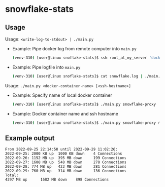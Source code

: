 # snowflake-stats

## Usage

Usage: `<write-log-to-stdout> | ./main.py`

- Example: Pipe docker log from remote computer into `main.py`

   ```bash
   (venv-310) [user@linux snoflake-stats]$ ssh root_at_my_server 'docker logs snowflake-proxy' 2>&1 | ./main.py
   ```

- Example: Pipe logfile into `main.py`

   ```bash
   (venv-310) [user@linux snoflake-stats]$ cat snowflake.log | ./main.py
   ```

Usage: `./main.py <docker-container-name> [<ssh-hostname>]`

- Example: Specify name of local docker container

   ```bash
   (venv-310) [user@linux snoflake-stats]$ ./main.py snowflake-proxy
   ```

- Example: Docker container name and ssh hostname

   ```bash
   (venv-310) [user@linux snoflake-stats]$ ./main.py snowflake-proxy root_at_my_server
   ```

## Example output

```
From 2022-09-25 22:14:50 until 2022-09-29 11:02:26:
2022-09-25: 2000 KB up  1000 KB down    4 Connections
2022-09-26: 1152 MB up  395 MB down     199 Connections
2022-09-27: 1608 MB up  548 MB down     278 Connections
2022-09-28: 774 MB up   423 MB down     281 Connections
2022-09-29: 760 MB up   314 MB down     136 Connections
Total:
4297 MB up      1682 MB down    898 Connections
```
